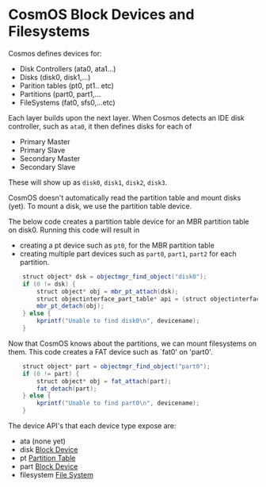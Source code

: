 # CosmOS Block Devices and Filesystems

Cosmos defines devices for:

- Disk Controllers (ata0, ata1...)
- Disks (disk0, disk1,...)
- Parition tables (pt0, pt1.. etc)
- Partitions (part0, part1,...
- FileSystems (fat0, sfs0,...etc)

Each layer builds upon the next layer. When Cosmos detects an IDE disk controller, such as `ata0`, it then defines disks for each of

- Primary Master
- Primary Slave
- Secondary Master
- Secondary Slave

These will show up as `disk0`, `disk1`, `disk2`, `disk3`.

CosmOS doesn't automatically read the partition table and mount disks (yet). To mount a disk, we use the partition table device.

The below code creates a partition table device for an MBR partition table on disk0. Running this code will result in

- creating a pt device such as `pt0`, for the MBR partition table
- creating multiple part devices such as `part0`, `part1`, `part2` for each partition.

```java
	struct object* dsk = objectmgr_find_object("disk0");
	if (0 != dsk) {
		struct object* obj = mbr_pt_attach(dsk);
		struct objectinterface_part_table* api = (struct objectinterface_part_table*)obj->api;
		mbr_pt_detach(obj);
	} else {
		kprintf("Unable to find disk0\n", devicename);
	}
```

Now that CosmOS knows about the partitions, we can mount filesystems on them. This code creates a FAT device such as `fat0' on 'part0'.

```java
	struct object* part = objectmgr_find_object("part0");
	if (0 != part) {
		struct object* obj = fat_attach(part);
		fat_detach(part);
	} else {
		kprintf("Unable to find part0\n", devicename);
	}
```

The device API's that each device type expose are:

- ata (none yet)
- disk [Block Device](../../src/kernel/sys/objecttype/objecttype_block.h)
- pt [Partition Table](../../src/kernel/sys/objecttype/objecttype_part_table.h)
- part [Block Device](../../src/kernel/sys/objecttype/objecttype_block.h)
- filesystem [File System](../../src/kernel/sys/objecttype/objecttype_filesystem.h)
